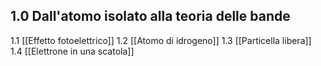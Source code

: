 
## 1.0 Dall'atomo isolato alla teoria delle bande

1.1 [[Effetto fotoelettrico]]
1.2 [[Atomo di idrogeno]]
1.3 [[Particella libera]]
1.4 [[Elettrone in una scatola]]
